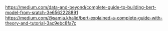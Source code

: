 https://medium.com/data-and-beyond/complete-guide-to-building-bert-model-from-sratch-3e6562228891
https://medium.com/@samia.khalid/bert-explained-a-complete-guide-with-theory-and-tutorial-3ac9ebc8fa7c
